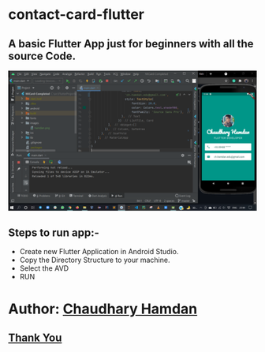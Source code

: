 # contact-card-flutter
## A basic Flutter App just for beginners with all the source Code.
<img src="https://github.com/hamdan-codes/contact-card-flutter/blob/main/ssconcard.png?raw=true" width="800px">

## Steps to run app:- 
- Create new Flutter Application in Android Studio.
- Copy the Directory Structure to your machine.
- Select the AVD
- RUN
<h1> Author: <a href="https://chaudharyhamdan.me/">Chaudhary Hamdan</h1>
<h2>Thank You</h2>
